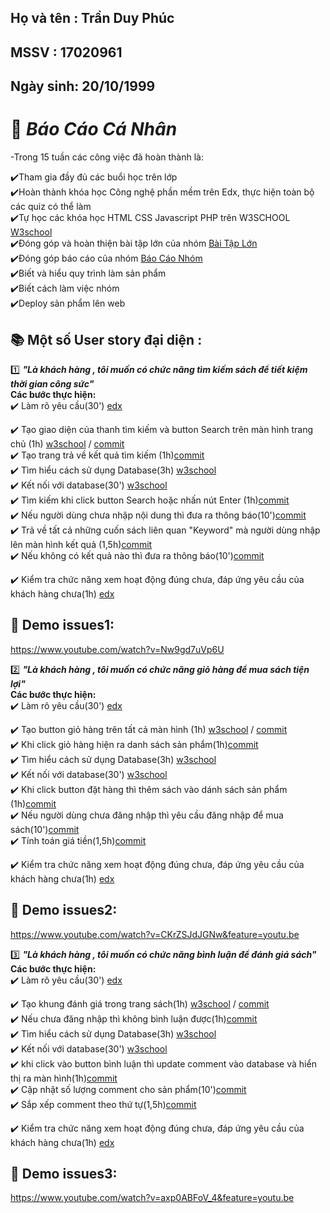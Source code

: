 ## Họ và tên : Trần Duy Phúc

## MSSV : 17020961

## Ngày sinh: 20/10/1999

# :memo: **_Báo Cáo Cá Nhân_**<br>
-Trong 15 tuần các công việc đã hoàn thành là:<br>

:heavy_check_mark:Tham gia đầy đủ các buổi học trên lớp<br>
:heavy_check_mark:Hoàn thành khóa học Công nghệ phần mềm trên Edx, thực hiện toàn bộ các quiz có thể làm<br>
:heavy_check_mark:Tự học các khóa học HTML CSS Javascript PHP trên W3SCHOOL <a href="https://www.w3schools.com/">W3school</a><br>
:heavy_check_mark:Đóng góp và hoàn thiện bài tập lớn của nhóm <a href="https://github.com/phuctd99/INT2208-8-2019">Bài Tập Lớn</a><br>
:heavy_check_mark:Đóng góp báo cáo của nhóm <a href="https://docs.google.com/document/d/1ulHy8mqjWeYp0Nho_qiHYMxCGb5hvM7sHmgFqw_CxSs/edit?usp=sharing&fbclid=IwAR3uuNIxH_WjXkaXxtfPU-6Ml7LcS0Ux8DuJ0L9BdU88uctF2va73qGVymQ">Báo Cáo Nhóm</a><br>
:heavy_check_mark:Biết và hiểu quy trình làm sản phẩm<br>
:heavy_check_mark:Biết cách làm việc nhóm<br>
:heavy_check_mark:Deploy sản phẩm lên web
## :books: Một số User story đại diện : 
:one: **_"Là khách hàng , tôi muốn có chức năng tìm kiếm sách để tiết kiệm thời gian công sức"_**<br>
**Các bước thực hiện:**<br>
:heavy_check_mark: Làm rõ yêu cầu(30') <a href="https://docs.google.com/document/d/1a4i_31R8WBUAnF91syr1FwBpKoAiTY6rEJt1xWjb74M/edit#heading=h.fvjpas4blmex" >edx</a><br>

:heavy_check_mark: Tạo giao diện của thanh tìm kiếm và button Search trên màn hình trang chủ (1h) <a href="https://www.w3schools.com/howto/howto_css_search_button.asp" >w3school</a> / <a href="https://github.com/phuctd99/INT2208-8-2019/blob/master/TranDuyPhuc/modules/orther/searchform.php">commit</a><br>
:heavy_check_mark: Tạo trang trả về kết quả tìm kiếm (1h)<a href="https://github.com/phuctd99/INT2208-8-2019/blob/master/TranDuyPhuc/result.php">commit</a><br>
:heavy_check_mark: Tìm hiểu cách sử dụng Database(3h) <a href="https://www.w3schools.com/sql/">w3school</a><br>
:heavy_check_mark: Kết nối với database(30') <a href="https://www.w3schools.com/php/php_mysql_connect.asp">w3school</a><br>
:heavy_check_mark: Tìm kiếm khi click button Search hoặc nhấn nút Enter (1h)<a href="https://github.com/phuctd99/INT2208-8-2019/blob/master/TranDuyPhuc/result.php">commit</a><br>
:heavy_check_mark: Nếu người dùng chưa nhập nội dung thì đưa ra thông báo(10')<a href="https://github.com/phuctd99/INT2208-8-2019/blob/master/TranDuyPhuc/result.php">commit</a><br>
:heavy_check_mark: Trả về tất cả những cuốn sách liên quan "Keyword" mà người dùng nhập lên màn hình kết quả (1,5h)<a href="https://github.com/phuctd99/INT2208-8-2019/blob/master/TranDuyPhuc/result.php">commit</a><br>
:heavy_check_mark: Nếu không có kết quả nào thì đưa ra thông báo(10')<a href="https://github.com/phuctd99/INT2208-8-2019/blob/master/TranDuyPhuc/result.php">commit</a><br>

:heavy_check_mark: Kiểm tra chức năng xem hoạt động đúng chưa, đáp ứng yêu cầu của khách hàng chưa(1h) <a href="https://docs.google.com/document/d/1a4i_31R8WBUAnF91syr1FwBpKoAiTY6rEJt1xWjb74M/edit#heading=h.rxddpdxv9qym">edx</a><br>

## :running: Demo issues1: 
https://www.youtube.com/watch?v=Nw9gd7uVp6U

:two: **_"Là khách hàng , tôi muốn có chức năng giỏ hàng để mua sách tiện lợi"_**<br>
**Các bước thực hiện:**<br>
:heavy_check_mark: Làm rõ yêu cầu(30') <a href="https://docs.google.com/document/d/1a4i_31R8WBUAnF91syr1FwBpKoAiTY6rEJt1xWjb74M/edit#heading=h.fvjpas4blmex" >edx</a><br>

:heavy_check_mark: Tạo button giỏ hàng trên tất cả màn hình (1h) <a href="https://www.w3schools.com/howto/howto_css_search_button.asp" >w3school</a> / <a href="https://github.com/phuctd99/INT2208-8-2019/blob/master/TranDuyPhuc/modules/orther/searchform.php">commit</a><br>
:heavy_check_mark: Khi click giỏ hàng hiện ra danh sách sản phẩm(1h)<a href="https://github.com/phuctd99/INT2208-8-2019/blob/master/TranDuyPhuc/product.php">commit</a><br>
:heavy_check_mark: Tìm hiểu cách sử dụng Database(3h) <a href="https://www.w3schools.com/sql/">w3school</a><br>
:heavy_check_mark: Kết nối với database(30') <a href="https://www.w3schools.com/php/php_mysql_connect.asp">w3school</a><br>
:heavy_check_mark: Khi click button đặt hàng thì thêm sách vào dánh sách sản phẩm (1h)<a href="https://github.com/phuctd99/INT2208-8-2019/blob/master/TranDuyPhuc/product.php">commit</a><br>
:heavy_check_mark: Nếu người dùng chưa đăng nhập thì yêu cầu đăng nhập để mua sách(10')<a href="https://github.com/phuctd99/INT2208-8-2019/blob/master/TranDuyPhuc/product.php">commit</a><br>
:heavy_check_mark: Tính toán giá tiền(1,5h)<a href="https://github.com/phuctd99/INT2208-8-2019/blob/master/TranDuyPhuc/product.php">commit</a><br>

:heavy_check_mark: Kiểm tra chức năng xem hoạt động đúng chưa, đáp ứng yêu cầu của khách hàng chưa(1h) <a href="https://docs.google.com/document/d/1a4i_31R8WBUAnF91syr1FwBpKoAiTY6rEJt1xWjb74M/edit#heading=h.rxddpdxv9qym">edx</a><br>

## :running: Demo issues2: 
https://www.youtube.com/watch?v=CKrZSJdJGNw&feature=youtu.be

:three: **_"Là khách hàng , tôi muốn có chức năng bình luận để đánh giá sách"_**<br>
**Các bước thực hiện:**<br>
:heavy_check_mark: Làm rõ yêu cầu(30') <a href="https://docs.google.com/document/d/1a4i_31R8WBUAnF91syr1FwBpKoAiTY6rEJt1xWjb74M/edit#heading=h.fvjpas4blmex" >edx</a><br>

:heavy_check_mark: Tạo khung đánh giá trong trang sách(1h) <a href="https://www.w3schools.com/howto/howto_css_search_button.asp" >w3school</a> / <a href="https://github.com/phuctd99/INT2208-8-2019/blob/master/TranDuyPhuc/product.php">commit</a><br>
:heavy_check_mark: Nếu chưa đăng nhập thì không bình luận được(1h)<a href="https://github.com/phuctd99/INT2208-8-2019/blob/master/TranDuyPhuc/product.php">commit</a><br>
:heavy_check_mark: Tìm hiểu cách sử dụng Database(3h) <a href="https://www.w3schools.com/sql/">w3school</a><br>
:heavy_check_mark: Kết nối với database(30') <a href="https://www.w3schools.com/php/php_mysql_connect.asp">w3school</a><br>
:heavy_check_mark: khi click vào button bình luận thì update comment vào database và hiển thị ra màn hình(1h)<a href="https://github.com/phuctd99/INT2208-8-2019/blob/master/TranDuyPhuc/product.php">commit</a><br>
:heavy_check_mark: Cập nhật số lượng comment cho sản phẩm(10')<a href="https://github.com/phuctd99/INT2208-8-2019/blob/master/TranDuyPhuc/product.php">commit</a><br>
:heavy_check_mark: Sắp xếp comment theo thứ tự(1,5h)<a href="https://github.com/phuctd99/INT2208-8-2019/blob/master/TranDuyPhuc/product.php">commit</a><br>

:heavy_check_mark: Kiểm tra chức năng xem hoạt động đúng chưa, đáp ứng yêu cầu của khách hàng chưa(1h) <a href="https://docs.google.com/document/d/1a4i_31R8WBUAnF91syr1FwBpKoAiTY6rEJt1xWjb74M/edit#heading=h.rxddpdxv9qym">edx</a><br>

## :running: Demo issues3: 
https://www.youtube.com/watch?v=axp0ABFoV_4&feature=youtu.be

